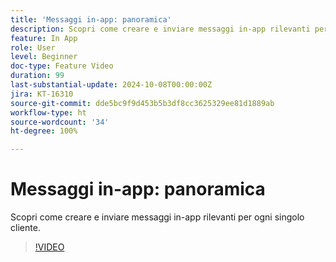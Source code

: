 ```yaml
---
title: 'Messaggi in-app: panoramica'
description: Scopri come creare e inviare messaggi in-app rilevanti per ogni singolo cliente.
feature: In App
role: User
level: Beginner
doc-type: Feature Video
duration: 99
last-substantial-update: 2024-10-08T00:00:00Z
jira: KT-16310
source-git-commit: dde5bc9f9d453b5b3df8cc3625329ee81d1889ab
workflow-type: ht
source-wordcount: '34'
ht-degree: 100%

---
```



# Messaggi in-app: panoramica

Scopri come creare e inviare messaggi in-app rilevanti per ogni singolo cliente.

>[!VIDEO](https://video.tv.adobe.com/v/3432677/?learn=on)
